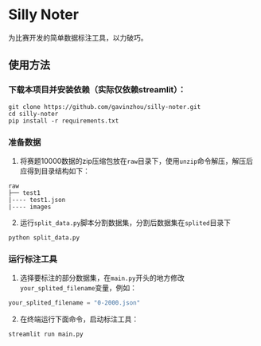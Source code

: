 # Silly Noter
为比赛开发的简单数据标注工具，以力破巧。

## 使用方法

### 下载本项目并安装依赖（实际仅依赖streamlit）：

```
git clone https://github.com/gavinzhou/silly-noter.git
cd silly-noter
pip install -r requirements.txt
```

### 准备数据

1. 将赛题10000数据的zip压缩包放在`raw`目录下，使用`unzip`命令解压，解压后应得到目录结构如下：

```
raw
├── test1
|---- test1.json
|---- images
```

2. 运行`split_data.py`脚本分割数据集，分割后数据集在`splited`目录下
```
python split_data.py
```

### 运行标注工具

1. 选择要标注的部分数据集，在`main.py`开头的地方修改`your_splited_filename`变量，例如：

```python
your_splited_filename = "0-2000.json"
```

2. 在终端运行下面命令，启动标注工具：

```
streamlit run main.py
```
